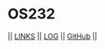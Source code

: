 # OS232

|| [LINKS](LINKS/) || [LOG](TXT/mylog.txt) || [GitHub](https://github.com/AkubaruF/os232/) ||
